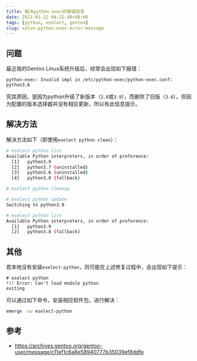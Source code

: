 ```yaml
---
title: 解决python-exec的报错信息
date: 2021-01-22 04:21:40+08:00
tags: [python, eselect, gentoo]
slug: solve-python-exec-error-message
---
```


## 问题

最近我的Gentoo Linux系统升级后，经常会出现如下报错：

```
python-exec: Invalid impl in /etc/python-exec/python-exec.conf: python3.6
```

究其原因，是因为python升级了新版本（`3.8`或`3.9`），而删除了旧版（`3.6`），但因为配置的版本选择器并没有相应更新，所以有此信息提示。

## 解决方法

解决方法如下（即使用`eselect python clean`）：

```sh
# eselect python list
Available Python interpreters, in order of preference:
  [1]   python3.9
  [2]   python3.7 (uninstalled)
  [3]   python3.6 (uninstalled)
  [4]   python3.8 (fallback)
```

```sh
# eselect python cleanup
```

```sh
# eselect python update
Switching to python3.9
```

```sh
# eselect python list
Available Python interpreters, in order of preference:
  [1]   python3.9
  [2]   python3.8 (fallback)
```

## 其他

若本地没有安装`eselect-python`，则可能在上述修复过程中，会出现如下提示：

```
# eselect python
!!! Error: Can't load module python
exiting
```

可以通过如下命令，安装相应软件包，进行解决：

```sh
emerge -av eselect-python
```

## 参考

* <https://archives.gentoo.org/gentoo-user/message/c11ef1c6a8e58940777b35039ef8ddfe>
